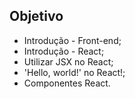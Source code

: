 ## Objetivo

<ul>
  <li>Introdução - Front-end;</li>
  <li>Introdução - React;</li>
  <li>Utilizar JSX no React;</li>
  <li>'Hello, world!' no React!;</li>
  <li>Componentes React.</li>
</ul>
